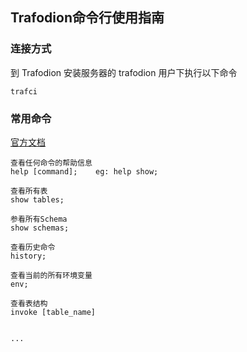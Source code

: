 ## Trafodion命令行使用指南

### 连接方式
到 Trafodion 安装服务器的 trafodion 用户下执行以下命令
```
trafci
```

### 常用命令
[官方文档](http://trafodion.apache.org/docs/command_interface/index.html#commands)

```
查看任何命令的帮助信息
help [command];    eg: help show;

查看所有表
show tables;

参看所有Schema
show schemas;

查看历史命令
history;

查看当前的所有环境变量
env;

查看表结构
invoke [table_name]


...
```
